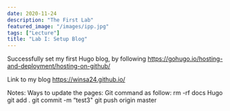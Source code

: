 ```yaml
---
date: 2020-11-24
description: "The First Lab"
featured_image: "/images/ipp.jpg"
tags: ["Lecture"]
title: "Lab I: Setup Blog"
---
```


Successfully set my first Hugo blog, by following https://gohugo.io/hosting-and-deployment/hosting-on-github/


Link to my blog https://winsa24.github.io/


Notes: 
Ways to update the pages:
Git command as follow:
rm -rf docs
Hugo
git add .
git commit -m “test3"
git push origin master
